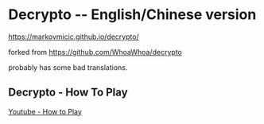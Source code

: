 # Decrypto -- English/Chinese version

https://markovmicic.github.io/decrypto/

forked from https://github.com/WhoaWhoa/decrypto

probably has some bad translations.

## Decrypto - How To Play

[Youtube - How to Play](https://www.youtube.com/watch?v=2DBg7Z2-pQ4)
